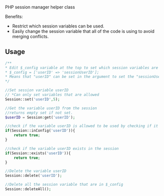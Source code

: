 PHP session manager helper class

Benefits:
- Restrict which session variables can be used.
- Easily change the session variable that all of the code is using to avoid merging conflicts.


Usage
-----

```php
/**
* Edit $_config variable at the top to set which session variables are allowed
* $_config = ['userID' => 'sessionUserID'];
* Means that "userID" can be set in the argument to set the "sessionUserID" session variable.
*/

//Set session variable userID
// *Can only set variables that are allowed
Session::set('userID',5);

//Get the variable userID from the session
//returns empty set if not set.
$userID = Session:get('userID');

//check if the variable userID is allowed to be used by checking if it's in $_config
if(Session::inConfig('userID')){
    return true;
}

//check if the variable userID exists in the session
if(Session::exists('userID')){
    return true;
}

//Delete the variable userID
Session::delete('userID');

//Delete all the session variable that are in $_config
Session::deleteAll();


```

